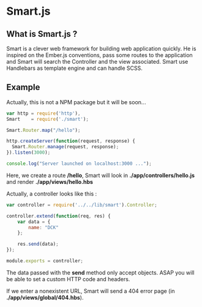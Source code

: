 Smart.js
=========

## What is Smart.js ?

Smart is a clever web framework for building web application quickly. He is inspired on the Ember.js conventions, pass some routes to the application and Smart will search the Controller and the view associated.
Smart use Handlebars as template engine and can handle SCSS.


## Example
Actually, this is not a NPM package but it will be soon...

```javascript
var http = require('http'),
Smart    = require('./smart');

Smart.Router.map("/hello");

http.createServer(function(request, response) {
  Smart.Router.manage(request, response);
}).listen(3000);

console.log("Server launched on localhost:3000 ...");
```

Here, we create a route **/hello**, Smart will look in **./app/controllers/hello.js** and render **./app/views/hello.hbs**

Actually, a controller looks like this :

```javascript
var controller = require('../../lib/smart').Controller;

controller.extend(function(req, res) {
	var data = {
		name: "DCK"
	};

	res.send(data);
});

module.exports = controller;
```
The data passed with the **send** method only accept objects. ASAP you will be able to set a custom HTTP code and headers.

If we enter a nonexistent URL, Smart will send a 404 error page (in **./app/views/global/404.hbs**).
